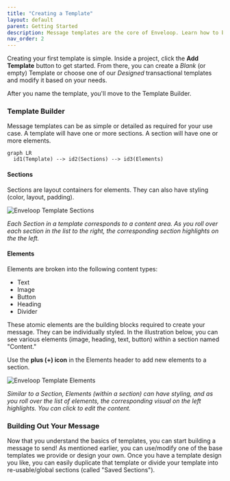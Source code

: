 ```yaml
---
title: "Creating a Template"
layout: default
parent: Getting Started
description: Message templates are the core of Enveloop. Learn how to build one!
nav_order: 2
---
```


Creating your first template is simple. Inside a project, click the **Add Template** button to get started. From there, you can create a _Blank_ (or empty) Template or choose one of our _Designed_ transactional templates and modify it based on your needs.

After you name the template, you'll move to the Template Builder.

### Template Builder

Message templates can be as simple or detailed as required for your use case. A template will have one or more sections. A section will have one or more elements.

```mermaid
graph LR
  id1(Template) --> id2(Sections) --> id3(Elements)
```

#### Sections

Sections are layout containers for elements. They can also have styling (color, layout, padding).&#x20;

![Enveloop Template Sections](/docs-images/Screen%20Shot%202022-12-14%20at%2010.19.13%20PM.png)

*Each Section in a template corresponds to a content area. As you roll over each section in the list to the right, the corresponding section highlights on the the left.*

#### Elements

Elements are broken into the following content types:

* Text
* Image
* Button
* Heading
* Divider

These atomic elements are the building blocks required to create your message. They can be individually styled. In the illustration below, you can see various elements (image, heading, text, button) within a section named "Content."&#x20;

Use the **plus (+) icon** in the Elements header to add new elements to a section.

![Enveloop Template Elements](/docs-images/Screen%20Shot%202022-12-14%20at%2010.23.27%20PM.png)

*Similar to a Section, Elements (within a section) can have styling, and as you roll over the list of elements, the corresponding visual on the left highlights. You can click to edit the content.*

### Building Out Your Message

Now that you understand the basics of templates, you can start building a message to send! As mentioned earlier, you can use/modify one of the base templates we provide or design your own. Once you have a template design you like, you can easily duplicate that template or divide your template into re-usable/global sections (called "Saved Sections").&#x20;
